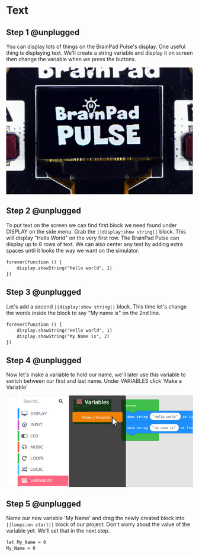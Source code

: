 # Text

## Step 1 @unplugged

You can display lots of things on the BrainPad Pulse's display. One useful thing is displaying text. We'll create a string variable and display it on screen then change the variable when we press the buttons. 

![BrainPad buzzer image](../static/images/display.jpg)

## Step 2 @unplugged

To put text on the screen we can find first block we need found under DISPLAY on the side menu. Grab the ``||display:show string||`` block. This will display "Hello World" on the very first row. The BrainPad Pulse can display up to 6 rows of text. We can also center any text by adding extra spaces until it looks the way we want on the simulator. 

```blocks
forever(function () {
    display.showString("Hello world", 1)
})
```

## Step 3 @unplugged

Let's add a second ``||display:show string||`` block. This time let's change the words inside the block to say "My name is" on the 2nd line.

```blocks
forever(function () {
    display.showString("Hello world", 1)
    display.showString("My Name is", 2)
})
```

## Step 4 @unplugged

Now let's make a variable to hold our name, we'll later use this variable to switch between our first and last name. Under VARIABLES click 'Make a Variable'

![create a variable](../static/images/create-variable.jpg)

## Step 5 @unplugged

Name our new variable 'My Name' and drag the newly created block into ``||loops:on start||`` block of our project. Don't worry about the value of the variable yet. We'll set that in the next step.

```blocks
let My_Name = 0
My_Name = 0
```

